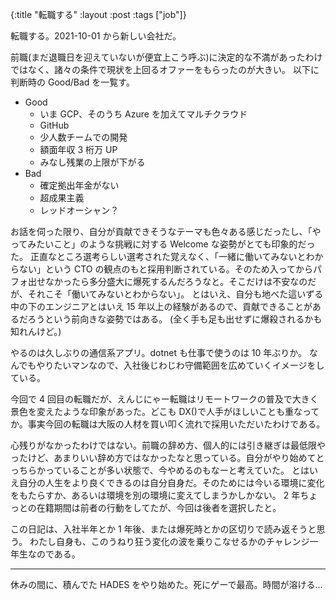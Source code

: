 {:title "転職する"
:layout :post
:tags ["job"]}

転職する。2021-10-01 から新しい会社だ。

前職(まだ退職日を迎えていないが便宜上こう呼ぶ)に決定的な不満があったわけではなく、諸々の条件で現状を上回るオファーをもらったのが大きい。
以下に判断時の Good/Bad を一覧す。

- Good
  - いま GCP、そのうち Azure を加えてマルチクラウド
  - GitHub
  - 少人数チームでの開発
  - 額面年収 3 桁万 UP
  - みなし残業の上限が下がる
- Bad
  - 確定拠出年金がない
  - 超成果主義
  - レッドオーシャン？

お話を伺った限り、自分が貢献できそうなテーマも色々ある感じだったし、「やってみたいこと」のような挑戦に対する Welcome な姿勢がとても印象的だった。
正直なところ選考らしい選考された覚えなく、「一緒に働いてみないとわからない」という CTO の観点のもと採用判断されている。そのため入ってからパフォ出せなかったら多分盛大に爆死するんだろうなと。そこだけは不安なのだが、それこそ「働いてみないとわからない」。
とはいえ、自分も地べた這いずる中の下のエンジニアとはいえ 15 年以上の経験があるので、貢献できることがあるだろうという前向きな姿勢ではある。
(全く手も足も出せずに爆殺されるかも知れんけど。)

やるのは久しぶりの通信系アプリ。dotnet も仕事で使うのは 10 年ぶりか。
なんでもやりたいマンなので、入社後じわじわ守備範囲を広めていくイメージをしている。

今回で 4 回目の転職だが、えんじにゃー転職はリモートワークの普及で大きく景色を変えたような印象があった。どこも DX()で人手がほしいことも重なってか。事実今回の転職は大阪の人材を買い叩く流れで採用いただいたわけである。

心残りがなかったわけではない。前職の辞め方、個人的には引き継ぎは最低限やったけど、あまりいい辞め方ではなかったなと思っている。自分がやり始めてとっちらかっていることが多い状態で、今やめるのもなーと考えていた。
とはいえ自分の人生をより良くできるのは自分自身だ。そのためには今いる環境に変化をもたらすか、あるいは環境を別の環境に変えてしまうかしかない。
2 年ちょっとの在籍期間は前者の行動をしてたが、今回は後者を選択したと。

この日記は、入社半年とか 1 年後、または爆死時とかの区切りで読み返そうと思う。
わたし自身も、このうねり狂う変化の波を乗りこなせるかのチャレンジ一年生なのである。

---

休みの間に、積んでた HADES をやり始めた。死にゲーで最高。時間が溶ける...
